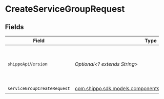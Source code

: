 # CreateServiceGroupRequest


## Fields

| Field                                                                                                              | Type                                                                                                               | Required                                                                                                           | Description                                                                                                        | Example                                                                                                            |
| ------------------------------------------------------------------------------------------------------------------ | ------------------------------------------------------------------------------------------------------------------ | ------------------------------------------------------------------------------------------------------------------ | ------------------------------------------------------------------------------------------------------------------ | ------------------------------------------------------------------------------------------------------------------ |
| `shippoApiVersion`                                                                                                 | *Optional<? extends String>*                                                                                       | :heavy_minus_sign:                                                                                                 | String used to pick a non-default API version to use                                                               | 2018-02-08                                                                                                         |
| `serviceGroupCreateRequest`                                                                                        | [com.shippo.sdk.models.components.ServiceGroupCreateRequest](../../models/components/ServiceGroupCreateRequest.md) | :heavy_check_mark:                                                                                                 | N/A                                                                                                                |                                                                                                                    |